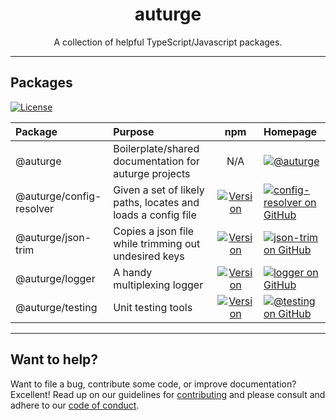 # <h1 align="center">auturge</h1>

<p align="center">
A collection of helpful TypeScript/Javascript packages.
</p>

----

## Packages

[![License][mit-license-image]][mit-license]

| Package                  | Purpose                                                      |                             npm                                | Homepage                                                                                      |
| :----------------------- | :----------------------------------------------------------- | :--------------------------------------------------------------: | :-------------------------------------------------------------------------------------------- |
| @auturge         | Boilerplate/shared documentation for auturge projects |         N/A         | [![@auturge][auturge-github-badge]][auturge-github-homepage]                       |
| @auturge/config-resolver | Given a set of likely paths, locates and loads a config file | [![Version][config-resolver-npm-image]][config-resolver-npm-url] | [![config-resolver on GitHub][config-resolver-github-badge]][config-resolver-github-homepage] |
| @auturge/json-trim | Copies a json file while trimming out undesired keys | [![Version][json-trim-npm-image]][json-trim-npm-url] | [![json-trim on GitHub][json-trim-github-badge]][json-trim-github-homepage] |
| @auturge/logger | A handy multiplexing logger | [![Version][logger-npm-image]][json-trim-npm-url] | [![logger on GitHub][logger-github-badge]][logger-github-homepage] |
| @auturge/testing         | Unit testing tools                                           |         [![Version][testing-npm-image]][testing-npm-url]         | [![@testing on GitHub][testing-github-badge]][testing-github-homepage]                        |

----

## Want to help?

Want to file a bug, contribute some code, or improve documentation? Excellent! Read up on our
guidelines for [contributing][contributing] and please consult and adhere to our [code of conduct][coc].

[coc]: https://github.com/auturge/auturge/blob/master/docs/CODE_OF_CONDUCT.md
[contributing]: https://github.com/auturge/auturge/blob/master/docs/CONTRIBUTING.md
[mit-license]: https://github.com/auturge/auturge/blob/master/LICENSE
[mit-license-image]: http://img.shields.io/:license-mit-blue.svg?style=flat-square
[mit-license-url]: http://mit-license.org
[auturge-github-badge]: https://img.shields.io/static/v1?label=You%20Are&message=Here&color=blueviolet
[auturge-github-homepage]: https://github.com/auturge/auturge

[config-resolver-github-badge]: https://img.shields.io/github/package-json/v/auturge/config-resolver?label=GitHub
[config-resolver-github-homepage]: https://github.com/auturge/config-resolver
[config-resolver-npm-image]: https://img.shields.io/npm/v/@auturge/config-resolver.svg
[config-resolver-npm-url]: https://www.npmjs.com/package/@auturge/config-resolver

[json-trim-github-badge]: https://img.shields.io/github/package-json/v/auturge/json-trim?label=GitHub
[json-trim-github-homepage]: https://github.com/auturge/json-trim
[json-trim-npm-image]: https://img.shields.io/npm/v/@auturge/json-trim.svg
[json-trim-npm-url]: https://www.npmjs.com/package/@auturge/json-trim

[logger-github-badge]: https://img.shields.io/github/package-json/v/auturge/logger?label=GitHub
[logger-github-homepage]: https://github.com/auturge/logger
[logger-npm-image]: https://img.shields.io/npm/v/@auturge/logger.svg
[logger-npm-url]: https://www.npmjs.com/package/@auturge/logger

[testing-github-badge]: https://img.shields.io/github/package-json/v/auturge/testing?label=GitHub
[testing-github-homepage]: https://github.com/auturge/testing
[testing-npm-image]: https://img.shields.io/npm/v/@auturge/testing.svg
[testing-npm-url]: https://www.npmjs.com/package/@auturge/testing
